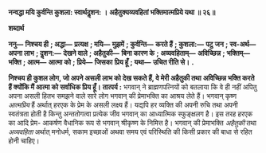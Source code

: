 **नन्वद्धा मयि कुर्वन्ति कुशला: स्वार्थदॢशन: ।** **अहैतुक्यव्यवहितां भक्तिमात्मप्रिये यथा ॥ २६॥** 

**शब्दार्थ** 

**ननु—** **निश्चय ही** **; अद्धा—** **प्रत्यक्ष** **; मयि—** **मुझमें** **; कुर्वन्ति—** **करते हैं** **; कुशला:—** **पटु जन** **; स्व-अर्थ—** **अपना लाभ** **; दॢशन:—** **देखने वाले** **; अहैतुकी—** **बिना कारण के** **; अव्यवहिताम्—** **अविच्छिन्न** **; भक्तिम्—** **भक्ति** **; आत्म—** **आत्मा को** **; प्रिये—** **जिसका** **प्रिय हूँ** **; यथा—** **उचित रीति से।** **.** 

**निश्चय ही कुशल लोग, जो अपने असली लाभ को देख सकते हैं, वे मेरी अहैतुकी तथा** **अविच्छिन्न भक्ति करते हैं क्योंकि मैं आत्मा को सर्वाधिक प्रिय हूँ।** **तात्पर्य :** भगवान् ने ब्राह्मणपत्नियों को बतलाया कि वे ही नहीं अपितु अपना असली हितभ समझने वाले सारे लोग भगवान् की प्रेमाभक्ति का आश्रय लेते हैं। भगवान् कृष्ण *आत्मप्रिय* हैं अर्थात् हरएक के प्रेम के असली लक्ष्य हैं। यद्यपि हर व्यक्ति की अपनी रुचि तथा अपनी स्वतंत्रता होती है किन्तु अन्ततोगत्वा प्रत्येक जीव भगवान् का आध्यात्मिक स्फुङ्क्षलग है। इस तरह हरएक का आदि प्रेम- आकर्षण वैधानिक रूप से भगवान् श्रीकृष्ण के निमित्त है। भगवान् की प्रेमाभक्ति *अहैतुकी* तथा *अव्यवहिता* अर्थात् मनोधर्म, सकाम इच्छाओं अथवा समय एवं परिस्थिति की किसी प्रकार की बाधा से रहित होनी चाहिए।  